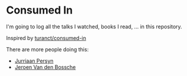 # Consumed In

I'm going to log all the talks I watched, books I read, ... in this repository.

Inspired by [turanct/consumed-in](https://github.com/turanct/consumed-in)

There are more people doing this:
* [Jurriaan Persyn](https://github.com/oemebamo/consumed-in)
* [Jeroen Van den Bossche](https://github.com/vanbosse/consumed-in)
